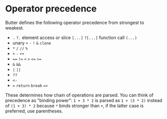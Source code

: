 # Operator precedence

Butter defines the following operator precedence from strongest to weakest.

- `.` `?.` element access or slice `[...]` `?[...]` function call `(...)`
- unary `+` `-` `!` `&` `clone`
- `*` `/` `//` `%`
- `+` `-` `++`
- `==` `!=` `<` `>` `<=` `>=`
- `&` `&&`
- `|` `||`
- `??`
- `<-`
- `=` `return` `break` `=>`

These determines how chain of operations are parsed. You can think of precedence as "binding power": `1 + 3 * 2` is parsed as `1 + (3 * 2)` instead of `(1 + 3) * 2` because `*` binds stronger than `+`, if the latter case is preferred, use parentheses.
